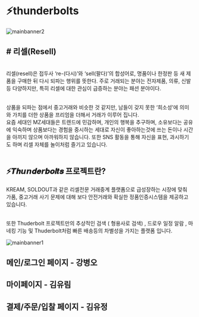 
# ⚡thunderbolts<br>
![mainbanner2](https://user-images.githubusercontent.com/120998460/229054183-664b9309-e66b-4e82-b51b-228b8a214a70.png)
<br>
<h2># 리셀(Resell)<br></h2>

<br>리셀(resell)은 접두사 ‘re-(다시)’와 ‘sell(팔다)’의 합성어로, 명품이나 한정판 등 새 제품을 구매한 뒤 다시 되파는 행위를 뜻한다. 주로 거래되는 분야는 전자제품, 의류, 신발 등 다양하지만, 특히 리셀에 대한 관심이 급증하는 분야는 패션 분야이다.

<br>상품을 되파는 점에서 중고거래와 비슷한 것 같지만, 남들이 갖지 못한 ‘희소성’에 의미와 가치를 더한 상품을 프리엄을 더해서 거래가 이루어 집니다.
<br>요즘 세대인 MZ세대들은  트렌드에 민감하며, 개인의 행복을 추구하며, 소유보다는 공유에 익숙하며 상품보다는 경험을 중시하는 세대로 자신이 좋아하는것에 쓰는 돈이나 시간을 아끼지 않으며 아까워하지 않습니다.  또한 SNS 활동을 통해 자신을 표현, 과시하기도 하며 리셀 자체를 놀이처럼 즐기고 있습니다.<br>
<br>
<h2>⚡𝑻𝒉𝙪𝙣𝒅𝒆𝙧𝒃𝝄𝒍𝒕𝒔 프로젝트란?<br></h2>
KREAM, SOLDOUT과 같은 리셀전문 거래중계 플랫폼으로 급성장하는 시장에 맞춰 가품, 중고거래 사기 문제에 대해 보다 안전거래와 확실한 정품인증시스템을 제공하고 있습니다.<br>

<br>또한 Thuderbolt 프로젝트만의  추상적인 검색 ( 형용사로 검색) , 드로우 일정 알람 , 마네킹 기능 및  Thuderbolt처럼 빠른 배송등의 차별성을 가지는 플랫폼 입니다.<br>

![mainbanner1](https://user-images.githubusercontent.com/120998460/230248544-dae35a7c-567b-49fe-93b6-3a6b71e70862.png)


<h2>메인/로그인 페이지 - 강병오 </h2>


<h2>마이페이지 - 김유림 </h2>


<h2>결제/주문/입찰 페이지 - 김유정 </h2>
